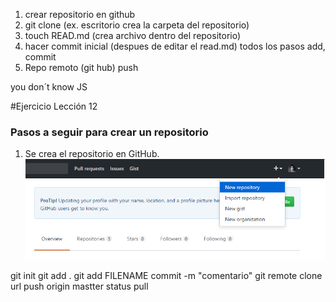 1. crear repositorio en github
2. git clone (ex. escritorio crea la carpeta del repositorio)
3. touch READ.md (crea archivo dentro del repositorio)
4. hacer commit inicial (despues de editar el read.md) todos los pasos add, commit
5. Repo remoto (git hub) push

you don´t know JS

#Ejercicio Lección 12

### Pasos a seguir para crear un repositorio

1. Se crea el repositorio en GitHub.
![Nuevo repositorio](/images/newRepository.png)

git init
git add .
git add FILENAME
commit -m "comentario"
git remote
clone url
push origin mastter
status
pull
